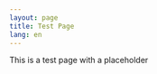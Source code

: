 ```yaml
---
layout: page
title: Test Page
lang: en
---
```


<p class="message">
	This is a test page with a placeholder
</p>